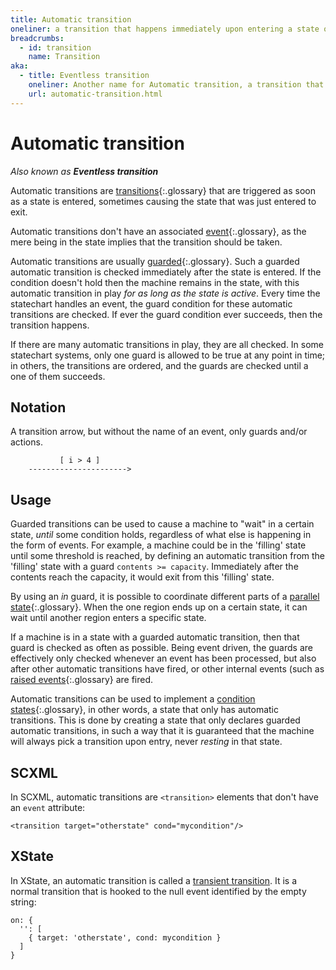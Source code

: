 ```yaml
---
title: Automatic transition
oneliner: a transition that happens immediately upon entering a state or immediately after a condition arises
breadcrumbs:
  - id: transition
    name: Transition
aka:
  - title: Eventless transition
    oneliner: Another name for Automatic transition, a transition that is not tied to a particular event
    url: automatic-transition.html
---
```


# Automatic transition

_Also known as **Eventless transition**_

Automatic transitions are [transitions](transition.html){:.glossary} that are triggered as soon as a state is entered, sometimes causing the state that was just entered to exit.

Automatic transitions don't have an associated [event](event.html){:.glossary}, as the mere being in the state implies that the transition should be taken.

Automatic transitions are usually [guarded](guard.html){:.glossary}.  Such a guarded automatic transition is checked immediately after the state is entered.  If the condition doesn't hold then the machine remains in the state, with this automatic transition in play _for as long as the state is active_.  Every time the statechart handles an event, the guard condition for these automatic transitions are checked.  If ever the guard condition ever succeeds, then the transition happens. 

If there are many automatic transitions in play, they are all checked.  In some statechart systems, only one guard is allowed to be true at any point in time; in others, the transitions are ordered, and the guards are checked until a one of them succeeds.

## Notation

A transition arrow, but without the name of an event, only guards and/or actions.

```
           [ i > 4 ]
    ---------------------->
```


## Usage

Guarded transitions can be used to cause a machine to "wait" in a certain state, _until_ some condition holds, regardless of what else is happening in the form of events.  For example, a machine could be in the 'filling' state until some threshold is reached, by defining an automatic transition from the 'filling' state with a guard `contents >= capacity`.  Immediately after the contents reach the capacity, it would exit from this 'filling' state.

By using an _in_ guard, it is possible to coordinate different parts of a [parallel state](parallel-state.html){:.glossary}.  When the one region ends up on a certain state, it can wait until another region enters a specific state.

If a machine is in a state with a guarded automatic transition, then that guard is checked as often as possible.  Being event driven, the guards are effectively only checked whenever an event has been processed, but also after other automatic transitions have fired, or other internal events (such as [raised events](raised-event.html){:.glossary} are fired.

Automatic transitions can be used to implement a [condition states](condition-state.html){:.glossary}, in other words, a state that only has automatic transitions.  This is done by creating a state that only declares guarded automatic transitions, in such a way that it is guaranteed that the machine will always pick a transition upon entry, never _resting_ in that state.

## SCXML

In SCXML, automatic transitions are `<transition>` elements that don't have an `event` attribute:

```
<transition target="otherstate" cond="mycondition"/>
```

## XState

In XState, an automatic transition is called a [transient transition](https://xstate.js.org/docs/guides/transitions.html#transient-transitions). It is a normal transition that is hooked to the null event identified by the empty string:

```
on: {
  '': [
    { target: 'otherstate', cond: mycondition }
  ]
}
```
